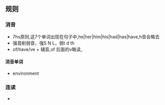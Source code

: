 ## 规则

### 消音
- 7hs原则,这7个单词出现在句子中,he|her|him|his|had|has|have,h音会略去
- 强音削弱音，强S N L，弱t d th
- of/have/ve + 辅音,of 后面的v略读,.

#### 消音单词
- environment  

### 连读
- 

